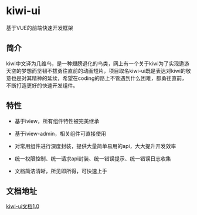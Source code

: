 # kiwi-ui

基于VUE的前端快速开发框架

## 简介

kiwi中文译为几维鸟，是一种翅膀退化的鸟类，网上有一个关于kiwi为了实现遨游天空的梦想而坚韧不拔勇往直前的动画短片，项目取名kiwi-ui既是表达对kiwi的敬意也是对其精神的延续，希望在coding的路上不管遇到什么困难，都勇往直前，不断打造更好的快速开发组件。

## 特性

* 基于iview，所有组件特性被完美继承

* 基于iview-admin，相关组件可直接使用

* 对常用组件进行深度封装，提供大量简单易用的api，大大提升开发效率

* 统一权限控制、统一请求api封装、统一错误提示、统一错误日志收集

* 文档简洁清晰，所见即所得，可快速上手

## 文档地址
[kiwi-ui文档1.0](https://xiongzhao1217.github.io/kiwi-ui)
